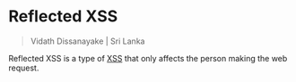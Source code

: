 # Reflected XSS

> Vidath Dissanayake | Sri Lanka

Reflected XSS is a type of [XSS](XSS.md) that only affects the person making the web request.